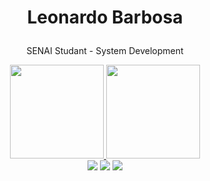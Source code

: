 

<div>
  
  
  
  <h1 align="center">
    <p>Leonardo Barbosa</p>
  </h1>
  
  <p align="center">
     SENAI Studant - System Development
  </p>
  
  
 

<div align="center">
  <a href="https://github.com/leobarbosass">
    <img height="150em" src="https://github-readme-stats.vercel.app/api?username=leobarbosass&show_icons=true&theme=dark"/>
    <img height="150em" src="https://github-readme-stats.vercel.app/api/top-langs/?username=leobarbosass&layout=compact&langs_count=7&theme=dark"/>
  </a>
</div>

  
  
  
<div align="center">
  <a href="https://www.instagram.com/leoo_bxrbosa/" target="_blank"><img src="https://img.shields.io/badge/-Instagram-%23E4405F?style=for-the-badge&logo=instagram&logoColor=white" target="_blank"></a>
  <a href="https://www.linkedin.com/in/leonardo-barbosa-b157a5241/" target="_blank"><img src="https://img.shields.io/badge/-LinkedIn-%230077B5?style=for-the-badge&logo=linkedin&logoColor=white" target="_blank"></a> 
  <a href="mailto:leonardobarbosantos@gmail.com"><img src="https://img.shields.io/badge/-Gmail-%23333?style=for-the-badge&logo=gmail&logoColor=white" target="_blank"></a>
</div>

  
  
